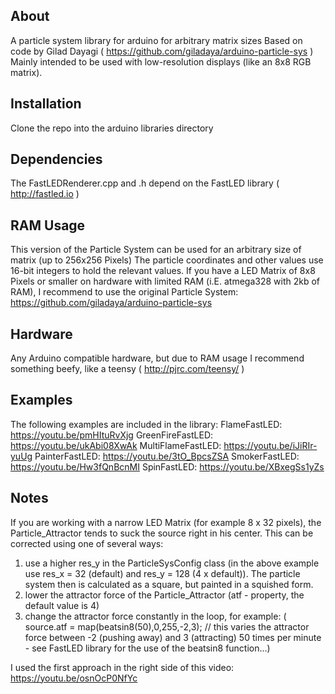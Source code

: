 About
-----
A particle system library for arduino for arbitrary matrix sizes
Based on code by Gilad Dayagi ( https://github.com/giladaya/arduino-particle-sys )
Mainly intended to be used with low-resolution displays (like an 8x8 RGB matrix).  

Installation
------------
Clone the repo into the arduino libraries directory

Dependencies
------------
The FastLEDRenderer.cpp and .h depend on the FastLED library ( http://fastled.io )

RAM Usage
---------
This version of the Particle System can be used for an arbitrary size of matrix (up to 256x256 Pixels)
The particle coordinates and other values use 16-bit integers to hold the relevant values.
If you have a LED Matrix of 8x8 Pixels or smaller on hardware with limited RAM (i.E. atmega328 with 2kb of RAM), I recommend to use the original Particle System: https://github.com/giladaya/arduino-particle-sys


Hardware
--------
Any Arduino compatible hardware, but due to RAM usage I recommend something beefy, like a teensy ( http://pjrc.com/teensy/ )

Examples
--------
The following examples are included in the library:
FlameFastLED: https://youtu.be/pmHItuRvXjg
GreenFireFastLED: https://youtu.be/ukAbi08XwAk
MultiFlameFastLED: https://youtu.be/iJiRIr-yuUg
PainterFastLED: https://youtu.be/3tO_BpcsZSA
SmokerFastLED: https://youtu.be/Hw3fQnBcnMI
SpinFastLED: https://youtu.be/XBxegSs1yZs

Notes
-----
If you are working with a narrow LED Matrix (for example 8 x 32 pixels), the Particle_Attractor tends to suck the source right in his center.
This can be corrected using one of several ways:

1. use a higher res_y in the ParticleSysConfig class (in the above example use res_x = 32 (default) and res_y = 128 (4 x default)). The particle system then is calculated as a square, but painted in a squished form.
2. lower the attractor force of the Particle_Attractor (atf - property, the default value is 4)
3. change the attractor force constantly in the loop, for example: ( source.atf = map(beatsin8(50),0,255,-2,3); // this varies the attractor force between -2 (pushing away) and 3 (attracting) 50 times per minute - see FastLED library for the use of the beatsin8 function...)

I used the first approach in the right side of this video: https://youtu.be/osnOcP0NfYc
